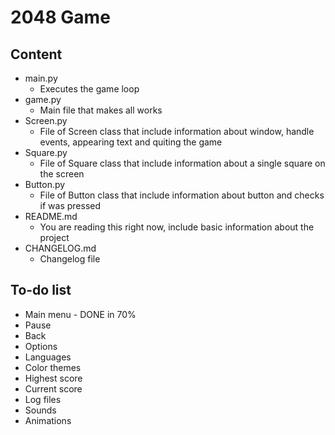 # 2048 Game

## Content
- main.py
  - Executes the game loop
- game.py
  - Main file that makes all works
- Screen.py
  - File of Screen class that include information about window, handle events, appearing text and quiting the game
- Square.py
  - File of Square class that include information about a single square on the screen
- Button.py
  - File of Button class that include information about button and checks if was pressed
- README.md
  - You are reading this right now, include basic information about the project
- CHANGELOG.md
  - Changelog file

## To-do list
- Main menu - DONE in 70%
- Pause
- Back
- Options
- Languages
- Color themes
- Highest score
- Current score
- Log files
- Sounds
- Animations
